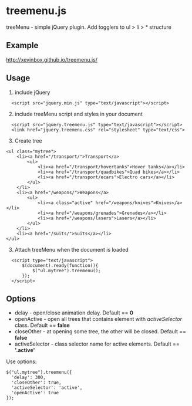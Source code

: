 # treemenu.js
treeMenu - simple jQuery plugin. Add togglers to ul > li > *  structure

## Example

http://xevinbox.github.io/treemenu.js/

## Usage

1. include jQuery
  ````
    <script src="jquery.min.js" type="text/javascript"></script>
  ````

2. include treeMenu script and styles in your document
  ````
    <script src="jquery.treemenu.js" type="text/javascript"></script>
    <link href="jquery.treemenu.css" rel="stylesheet" type="text/css">
  ````

3. Create tree
  ````
  <ul class="mytree">
      <li><a href="/transport/">Transport</a>
          <ul>
              <li><a href="/transport/hovertanks">Hover tanks</a></li>
              <li><a href="/transport/quadbikes">Quad bikes</a></li>
              <li><a href="/transport/ecars">Electro cars</a></li>
          </ul>
      </li>
      <li><a href="/weapons/">Weapons</a>
          <ul>
              <li><a class="active" href="/weapons/knives">Knives</a></li>
              <li><a href="/weapons/grenades">Grenades</a></li>
              <li><a href="/weapons/lasers">Lasers</a></li>
          </ul>
      </li>
      <li><a href="/suits/">Suits</a></li>
  </ul>
  ````

3. Attach treeMenu when the document is loaded
  ````
    <script type="text/javascript">
        $(document).ready(function(){
            $("ul.mytree").treemenu();
        });
    </script>
  ````

## Options
  * delay - open/close animation delay. Default == **0**
  * openActive - open all trees that contains element with *activeSelector* class. Default == **false**
  * closeOther - at opening some tree, the other will be closed. Default == **false**
  * activeSelector - class selector name for active elements. Default == **'.active'**

Use options:
  ````
  $("ul.mytree").treemenu({
    'delay': 300,
    'closeOther': true,
    'activeSelector': 'active',
    'openActive': true
  });
  ````
